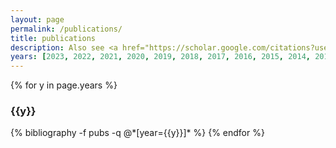 ```yaml
---
layout: page
permalink: /publications/
title: publications
description: Also see <a href="https://scholar.google.com/citations?user=hW9fwNYAAAAJ">Google scholar</a> and/or <a href="https://www.semanticscholar.org/author/Jean-François-Lalonde/144430305">semantic scholar</a>.
years: [2023, 2022, 2021, 2020, 2019, 2018, 2017, 2016, 2015, 2014, 2012, 2011, 2010, 2009, 2008, 2007, 2006, 2005, 2004] 
---
```


<!-- Link to [Google scholar](https://scholar.google.ca/citations?user=hW9fwNYAAAAJ).  -->

{% for y in page.years %}
  <h3 class="year">{{y}}</h3>
  {% bibliography -f pubs -q @*[year={{y}}]* %}
{% endfor %}
